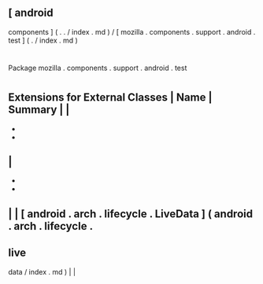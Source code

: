 [
android
-
components
]
(
.
.
/
index
.
md
)
/
[
mozilla
.
components
.
support
.
android
.
test
]
(
.
/
index
.
md
)
#
#
Package
mozilla
.
components
.
support
.
android
.
test
#
#
#
Extensions
for
External
Classes
|
Name
|
Summary
|
|
-
-
-
|
-
-
-
|
|
[
android
.
arch
.
lifecycle
.
LiveData
]
(
android
.
arch
.
lifecycle
.
-
live
-
data
/
index
.
md
)
|
|
